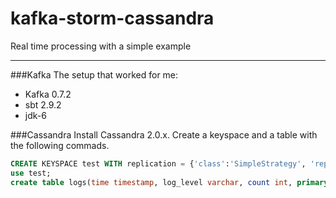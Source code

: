 kafka-storm-cassandra
=====================

Real time processing with a simple example

---------------------

###Kafka
The setup that worked for me:

* Kafka 0.7.2
* sbt 2.9.2
* jdk-6

###Cassandra
Install Cassandra 2.0.x. Create a keyspace and a table with the following commads.
```sql
CREATE KEYSPACE test WITH replication = {'class':'SimpleStrategy', 'replication_factor':1};
use test;
create table logs(time timestamp, log_level varchar, count int, primary key(log_level, time));
```


